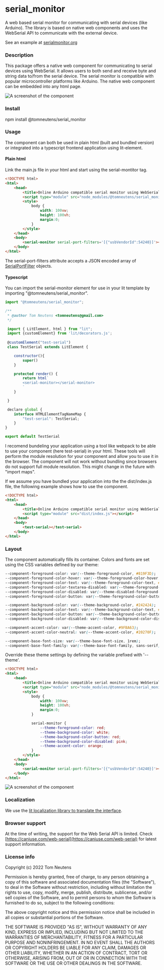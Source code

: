 # serial_monitor
A web based serial monitor for communicating with serial devices (like Arduino). The library is based on native web components and uses the WebSerial API to communicate with the external device.

See an example at [serialmonitor.org](https://serialmonitor.org)

### Description

This package offers a native web component for communicating to serial devices using WebSerial. It allows users to both send and receive byte and string data to/from the serial device. The serial monitor is compatible with popular microcontroller platforms like Arduino. The native web component can be embedded into any html page.

![A screenshot of the component](/doc/img/editor.png)


### Install

npm install @tomneutens/serial_monitor

### Usage

The component can both be used in plain html (built and bundled version) or integrated into a typescript frontend application using lit-element.

#### Plain html
Link the main.js file in your html and start using the serial-montitor tag.

```html
<!DOCTYPE html>
<html>
    <head>
        <title>Online Arduino compatible serial monitor using WebSerial</title>
        <script type="module" src="node_modules/@tomneutens/serial_monitor/dist/serial-monitor.js"></script>
        <style>
            body {
                width: 100vw;
                height: 100vh;
                margin:0;
            }
        </style>
    </head>
    <body>
        <serial-monitor serial-port-filters='[{"usbVendorId":54240}]'></serial-monitor>
    </body>
</html> 
```

The serial-port-filters attribute accepts a JSON encoded array of [SerialPortFilter](https://wicg.github.io/serial/#serialportfilter-dictionary) objects.

#### Typescript

You can import the serial-monitor element for use in your lit template by importing "@tomneutens/serial_monitor".

```javascript
import "@tomneutens/serial_monitor";

/**
 * @author Tom Neutens <tomneutens@gmail.com>
 */

 import { LitElement, html } from "lit";
 import {customElement} from 'lit/decorators.js';
 
 @customElement("test-serial")
 class TestSerial extends LitElement {

    constructor(){
        super()
    }

    protected render() {
        return html`
        <serial-monitor></serial-monitor>
        `
    }

 }

 declare global {
    interface HTMLElementTagNameMap {
        "test-serial": TestSerial;
    }
}

export default TestSerial
```

I recomend bundeling your application using a tool like webpack to be able to use your component (here test-serial) in your html. These tools will perform the module resolution for your component and allow you to use it in the browser. The component will not work without bundling since browsers do not support full module resolution. This might change in the future with "import maps".

If we assume you have bundled your application into the the dist/index.js file, the following example shows how to use the component.

```html
<!DOCTYPE html>
<html>
    <head>
        <title>Online Arduino compatible serial monitor using WebSerial</title>
        <script type="module" src="dist/index.js"></script>
    </head>
    <body>
        <test-serial></test-serial>
    </body>
</html> 
```

### Layout

The component automatically fills its container. Colors and fonts are set using the CSS variables defined by our theme:

```css
--component-foreground-color: var(--theme-foreground-color, #819F3D);
--component-foreground-color-hover: var(--theme-foreground-color-hover, #8BAB42);
--component-foreground-color-text: var(--theme-foreground-color-text, #819F3D);
--component-foreground-color-textarea-disabled: var(--theme-foreground-color-textarea-disabled, gray);
--component-foreground-color-disabled: var(--theme-disabled-foreground-color, black);
--component-foreground-color-button: var(--theme-foreground-color-button, black);

--component-background-color: var(--theme-background-color, #242424);
--component-background-color-text: var(--theme-background-color-text, #242424);
--component-background-color-button: var(--theme-background-color-button, #819F3D);
--component-background-color-disabled: var(--theme-background-color-disabled, gray);

--component-accent-color: var(--theme-accent-color, #9FBA63);
--component-accent-color-neutral: var(--theme-accent-color, #20270F);

--component-base-font-size: var(--theme-base-font-size, 1rem);
--component-base-font-family: var(--theme-base-font-family, sans-serif);
```

Override these theme settings by defining the variable prefixed with '--theme'.

```html
<!DOCTYPE html>
<html>
    <head>
        <title>Online Arduino compatible serial monitor using WebSerial</title>
        <script type="module" src="node_modules/@tomneutens/serial_monitor/dist/serial-monitor.js"></script>
        <style>
            body {
                width: 100vw;
                height: 100vh;
                margin:0;
            }

            serial-monitor {
                --theme-foreground-color: red;
                --theme-background-color: white;
                --theme-background-color-button: red;
                --theme-background-color-disabled: pink;
                --theme-accent-color: orange;
            }
        </style>
    </head>
    <body>
        <serial-monitor serial-port-filters='[{"usbVendorId":54240}]'></serial-monitor>
    </body>
</html> 
```

![A screenshot of the component](/doc/img/editor_themed.png)


### Localization

We use the [lit localization library to translate the interface](https://lit.dev/docs/localization/overview/). 

### Browser support

At the time of writing, the support for the Web Serial API is limited. Check [https://caniuse.com/web-serial](https://caniuse.com/web-serial) for latest support information.


### License info

Copyright (c) 2022 Tom Neutens

Permission is hereby granted, free of charge, to any person obtaining a copy of this software and associated documentation files (the "Software"), to deal in the Software without restriction, including without limitation the rights to use, copy, modify, merge, publish, distribute, sublicense, and/or sell copies of the Software, and to permit persons to whom the Software is furnished to do so, subject to the following conditions:

The above copyright notice and this permission notice shall be included in all copies or substantial portions of the Software.

THE SOFTWARE IS PROVIDED "AS IS", WITHOUT WARRANTY OF ANY KIND, EXPRESS OR IMPLIED, INCLUDING BUT NOT LIMITED TO THE WARRANTIES OF MERCHANTABILITY, FITNESS FOR A PARTICULAR PURPOSE AND NONINFRINGEMENT. IN NO EVENT SHALL THE AUTHORS OR COPYRIGHT HOLDERS BE LIABLE FOR ANY CLAIM, DAMAGES OR OTHER LIABILITY, WHETHER IN AN ACTION OF CONTRACT, TORT OR OTHERWISE, ARISING FROM, OUT OF OR IN CONNECTION WITH THE SOFTWARE OR THE USE OR OTHER DEALINGS IN THE SOFTWARE.